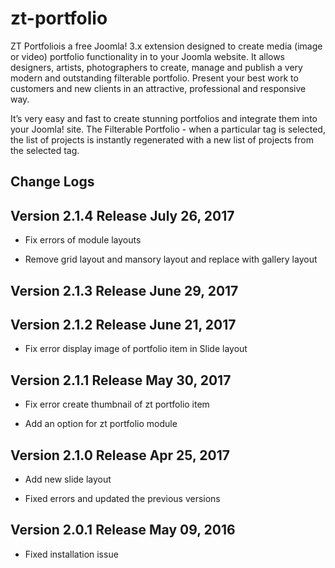 # zt-portfolio

ZT Portfoliois a free Joomla! 3.x extension designed to create media (image or video) portfolio functionality in to your Joomla website. It allows designers, artists, photographers to create, manage and publish a very modern and outstanding filterable portfolio. Present your best work to customers and new clients in an attractive, professional and responsive way.  

It’s very easy and fast to create stunning portfolios and integrate them into your Joomla! site. The Filterable Portfolio - when a particular tag is selected, the list of projects is instantly regenerated with a new list of projects from the selected tag.

## Change Logs

## Version 2.1.4 Release July 26, 2017

* Fix errors of module layouts

* Remove grid layout and mansory layout and replace with gallery layout

## Version 2.1.3 Release June 29, 2017

## Version 2.1.2 Release June 21, 2017

* Fix error display image of portfolio item in Slide layout

## Version 2.1.1 Release May 30, 2017

* Fix error create thumbnail of zt portfolio item

* Add an option for zt portfolio module

## Version 2.1.0 Release Apr 25, 2017

* Add new slide layout

* Fixed errors and updated the previous versions

## Version 2.0.1 Release May 09, 2016

* Fixed installation issue
